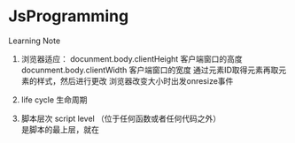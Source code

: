 JsProgramming
=============


Learning Note

1. 浏览器适应：
    docunment.body.clientHeight  客户端窗口的高度
    docunment.body.clientWidth   客户端窗口的宽度
    通过元素ID取得元素再取元素的样式，然后进行更改
    浏览器改变大小时出发onresize事件
2. life cycle 生命周期
3. 脚本层次 script level （位于任何函数或者任何代码之外）   
   是脚本的最上层，就在<script>标签里。被视为全局的，生命周期与脚本一样，而且能被任何页面内的代码访问
4. 数组
   value 与 具有唯一性的key，需要以key访问value。key通常以0开始，逐次加一。数字编号键又被称为索引index。
   二维数组：数组里的数组，具有行与列的列表。table。
5. 变量
   可以对引用类型动态添加属性：
   var person = new Object;
   person.name = "irina";
   alert(person.name);
结果：irina

    不能给基本类型添加属性：
    var name = "irina";
    name.age = 23;
    alert("name.age");
    
结果：undefined
6.作用域链scope chain：保证对执行环境有权访问的所变量和函数的有序访问。
  标识符解析：沿着作用域链一级一级的搜索标识符的过程。
  var color = "blue";
  
  function changeColor(){
    var anotherColor = "red";
    
    function swapColors(){
        var tempColor = anotherColor;
        anotherColor = color;
        color = tempColor;
        
        //这里可以访问color、anotherColor和tempColor
    }
    
    //这里可以访问color和anotherColor，但不能访问tempColor
    swapColors();
  }
  
  //这里只能访问color
  changeColor();
  
  changeColor();
  
涉及的三个执行环境：全局环境、changeColor()的局部环境和swapColor（）的局部环境。
  内部环境可以通过作用域链访问所有的外部环境，但外部环境不能访问内部环境中的任何变量和函数。
7. 延长作用域链：在作用域链的前端临时增加一个变量对象，该变量会在代买执行之后被移除。
8. 没有块级作用域：if语句中的变量声明会将变量添加到当前的执行环境中。
  if (ture){
    var color ="blue";
}

alert(color);  //"blue"

for语句创建的变量i即使在for循环结束后，也依旧会存在于循环外部的执行环境中。
  for(var i = 0; i < 10; i ++ ){
  doSomething(i);
  }
  
  alert(i);  //10
  
9. 声明变量：使用var声明的变量会自动添加到最接近的环境中。
example：

function add (num1, num2){
  sum = sum1 + sum2;
  return sum;
}
var result = add(10, 20);  //30
alert(sum);   //由于sum不是有效的变量，因此会导致错误


function add(num1,num2){
sum = num1+num2;
}
var result(10,20); //30
alert(sum);         //30
没有使用关键字，当调用完add()后，添加到全局环境中的变量sum将继续存在；即使函数已经执行完毕，后面的代码依旧可以访问它。

10. 查询标识符：搜索过程从作用域链的前端开始，向上逐级查询于给定名字匹配的标识符。搜索过程将一直追溯到全局环境的变量对象。
    var = color = "blue";
    function getColor(){
    return color;
}
alert(getColor()); //"blue"
